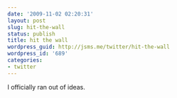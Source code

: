 ```yaml
---
date: '2009-11-02 02:20:31'
layout: post
slug: hit-the-wall
status: publish
title: hit the wall
wordpress_guid: http://jsms.me/twitter/hit-the-wall
wordpress_id: '689'
categories:
- twitter
---
```


I officially ran out of ideas.
